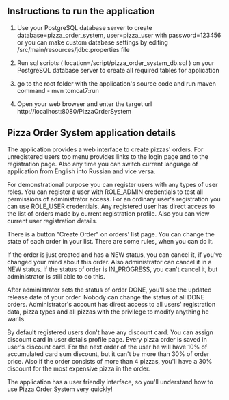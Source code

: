 ## Instructions to run the application

1) Use your PostgreSQL database server to create database=pizza_order_system, user=pizza_user with password=123456 or you can make custom database settings by editing /src/main/resources/jdbc.properties file

2) Run sql scripts ( location=/script/pizza_order_system_db.sql ) on your PostgreSQL database server to create all required tables for application

3) go to the root folder with the application's source code and run maven command - mvn tomcat7:run

4) Open your web browser and enter the target url http://localhost:8080/PizzaOrderSystem

## Pizza Order System application details

The application provides a web interface to create pizzas' orders. For unregistered users top menu provides links to the login page and to the registration page. Also any time you can switch current language of application from English into Russian and vice versa.

For demonstrational purpose you can register users with any types of user roles. You can register a user with ROLE_ADMIN credentials to test all permissions of administrator access. For an ordinary user's registration you can use ROLE_USER credentials. Any registered user has direct access to the list of orders made by current registration profile. Also you can view current user registration details.

There is a button "Create Order" on orders' list page. You can change the state of each order in your list. There are some rules, when you can do it.

If the order is just created and has a NEW status, you can cancel it, if you've changed your mind about this order. Also administrator can cancel it in a NEW status. If the status of order is IN_PROGRESS, you can't cancel it, but administrator is still able to do this.

After administrator sets the status of order DONE, you'll see the updated release date of your order. Nobody can change the status of all DONE orders. Administrator's account has direct access to all users' registration data, pizza types and all pizzas with the privilege to modify anything he wants.

By default registered users don't have any discount card. You can assign discount card in user details profile page. Every pizza order is saved in user's discount card. For the next order of the user he will have 10% of accumulated card sum discount, but it can't be more than 30% of order price. Also if the order consists of more than 4 pizzas, you'll have a 30% discount for the most expensive pizza in the order. 

The application has a user friendly interface, so you'll understand how to use Pizza Order System very quickly!
